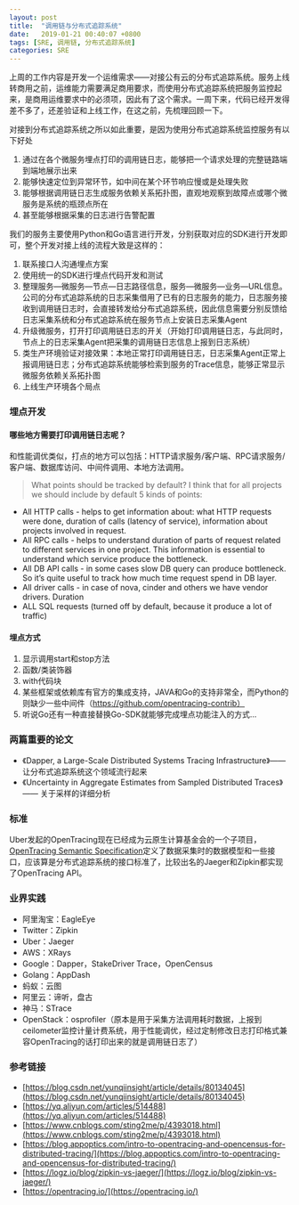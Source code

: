 ```yaml
---
layout: post
title:  "调用链与分布式追踪系统"
date:   2019-01-21 00:40:07 +0800
tags: [SRE, 调用链, 分布式追踪系统]
categories: SRE
---
```

上周的工作内容是开发一个运维需求——对接公有云的分布式追踪系统。服务上线转商用之前，运维能力需要满足商用要求，而使用分布式追踪系统把服务监控起来，是商用运维要求中的必须项，因此有了这个需求。一周下来，代码已经开发得差不多了，还差验证和上线工作，在这之前，先梳理回顾一下。

对接到分布式追踪系统之所以如此重要，是因为使用分布式追踪系统监控服务有以下好处
1. 通过在各个微服务埋点打印的调用链日志，能够把一个请求处理的完整链路端到端地展示出来
2. 能够快速定位到异常环节，如中间在某个环节响应慢或是处理失败
3. 能够根据调用链日志生成服务依赖关系拓扑图，直观地观察到故障点或哪个微服务是系统的瓶颈点所在
4. 甚至能够根据采集的日志进行告警配置

我们的服务主要使用Python和Go语言进行开发，分别获取对应的SDK进行开发即可，整个开发对接上线的流程大致是这样的：
1. 联系接口人沟通埋点方案
2. 使用统一的SDK进行埋点代码开发和测试
3. 整理服务—微服务—节点—日志路径信息，服务—微服务—业务—URL信息。公司的分布式追踪系统的日志采集借用了已有的日志服务的能力，日志服务接收到调用链日志时，会直接转发给分布式追踪系统，因此信息需要分别反馈给日志采集系统和分布式追踪系统在服务节点上安装日志采集Agent
4. 升级微服务，打开打印调用链日志的开关（开始打印调用链日志，与此同时，节点上的日志采集Agent把采集的调用链日志信息上报到日志系统）
5. 类生产环境验证对接效果：本地正常打印调用链日志，日志采集Agent正常上报调用链日志；分布式追踪系统能够检索到服务的Trace信息，能够正常显示微服务依赖关系拓扑图
6. 上线生产环境各个局点

### 埋点开发

#### 哪些地方需要打印调用链日志呢？
和性能调优类似，打点的地方可以包括：HTTP请求服务/客户端、RPC请求服务/客户端、数据库访问、中间件调用、本地方法调用。
> What points should be tracked by default?
I think that for all projects we should include by default 5 kinds of points:
* All HTTP calls - helps to get information about: what HTTP requests were done, duration of calls (latency of service), information about projects involved in request.
* All RPC calls - helps to understand duration of parts of request related to different services in one project. This information is essential to understand which service produce the bottleneck.
* All DB API calls - in some cases slow DB query can produce bottleneck. So it’s quite useful to track how much time request spend in DB layer.
* All driver calls - in case of nova, cinder and others we have vendor drivers. Duration
* ALL SQL requests (turned off by default, because it produce a lot of traffic)

#### 埋点方式
1. 显示调用start和stop方法
2. 函数/类装饰器
3. with代码块
4. 某些框架或依赖库有官方的集成支持，JAVA和Go的支持非常全，而Python的则缺少一些中间件（https://github.com/opentracing-contrib）
5. 听说Go还有一种直接替换Go-SDK就能够完成埋点功能注入的方式...

### 两篇重要的论文
* 《Dapper, a Large-Scale Distributed Systems Tracing Infrastructure》—— 让分布式追踪系统这个领域流行起来
* 《Uncertainty in Aggregate Estimates from Sampled Distributed Traces》—— 关于采样的详细分析

### 标准
Uber发起的OpenTracing现在已经成为云原生计算基金会的一个子项目，[OpenTracing Semantic Specification](https://github.com/opentracing/specification/blob/master/specification.md)定义了数据采集时的数据模型和一些接口，应该算是分布式追踪系统的接口标准了，比较出名的Jaeger和Zipkin都实现了OpenTracing API。

### 业界实践
* 阿里淘宝：EagleEye
* Twitter：Zipkin
* Uber：Jaeger
* AWS：XRays
* Google：Dapper，StakeDriver Trace，OpenCensus
* Golang：AppDash
* 蚂蚁：云图
* 阿里云：谛听，盘古
* 神马：STrace
* OpenStack：osprofiler（原本是用于采集方法调用耗时数据，上报到ceilometer监控计量计费系统，用于性能调优，经过定制修改日志打印格式兼容OpenTracing的话打印出来的就是调用链日志了）

### 参考链接
* [https://blog.csdn.net/yunqiinsight/article/details/80134045](https://blog.csdn.net/yunqiinsight/article/details/80134045)
* [https://yq.aliyun.com/articles/514488](https://yq.aliyun.com/articles/514488)
* [https://www.cnblogs.com/sting2me/p/4393018.html](https://www.cnblogs.com/sting2me/p/4393018.html)
* [https://blog.appoptics.com/intro-to-opentracing-and-opencensus-for-distributed-tracing/](https://blog.appoptics.com/intro-to-opentracing-and-opencensus-for-distributed-tracing/)
* [https://logz.io/blog/zipkin-vs-jaeger/](https://logz.io/blog/zipkin-vs-jaeger/)
* [https://opentracing.io/](https://opentracing.io/)
